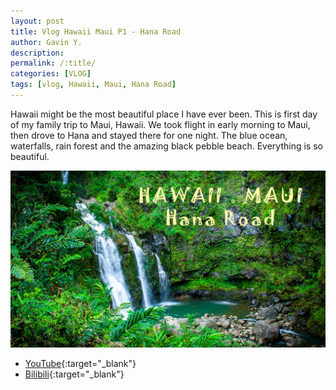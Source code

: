 ```yaml
---
layout: post
title: Vlog Hawaii Maui P1 - Hana Road
author: Gavin Y.
description:
permalink: /:title/
categories: [VLOG]
tags: [vlog, Hawaii, Maui, Hana Road]
---
```


Hawaii might be the most beautiful place I have ever been.
This is first day of my family trip to Maui, Hawaii.
We took flight in early morning to Maui, then drove to Hana and stayed there for one night.
The blue ocean, waterfalls, rain forest and the amazing black pebble beach. Everything is so beautiful.

![Create Query](/images/20210406-vlog-hawaii-maui-p1-hana-road/cover.jpg)

- [YouTube](https://youtu.be/Y1KXMZGgyCw){:target="_blank"}
- [Bilibili](https://www.bilibili.com/video/BV1KZ4y1c7sr){:target="_blank"}
